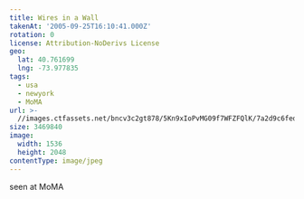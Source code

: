 ```yaml
---
title: Wires in a Wall
takenAt: '2005-09-25T16:10:41.000Z'
rotation: 0
license: Attribution-NoDerivs License
geo:
  lat: 40.761699
  lng: -73.977835
tags:
  - usa
  - newyork
  - MoMA
url: >-
  //images.ctfassets.net/bncv3c2gt878/5Kn9xIoPvMG09f7WFZFQlK/7a2d9c6fed11731b32d9bf89500e4777/wires-in-a-wall_4325569450_o
size: 3469840
image:
  width: 1536
  height: 2048
contentType: image/jpeg
---
```


seen at MoMA